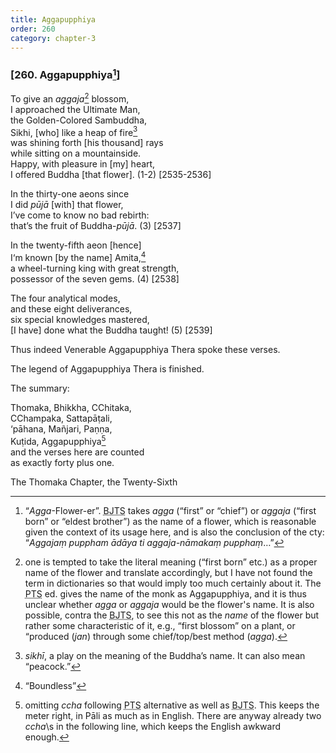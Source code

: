 ```yaml
---
title: Aggapupphiya
order: 260
category: chapter-3
---
```


### \[260. Aggapupphiya[^1]\]

To give an *aggaja*[^2] blossom,  
I approached the Ultimate Man,  
the Golden-Colored Sambuddha,  
Sikhi, \[who\] like a heap of fire[^3]  
was shining forth \[his thousand\] rays  
while sitting on a mountainside.  
Happy, with pleasure in \[my\] heart,  
I offered Buddha \[that flower\]. (1-2) \[2535-2536\]

In the thirty-one aeons since  
I did *pūjā* \[with\] that flower,  
I’ve come to know no bad rebirth:  
that’s the fruit of Buddha-*pūjā*. (3) \[2537\]

In the twenty-fifth aeon \[hence\]  
I‘m known \[by the name\] Amita,[^4]  
a wheel-turning king with great strength,  
possessor of the seven gems. (4) \[2538\]

The four analytical modes,  
and these eight deliverances,  
six special knowledges mastered,  
\[I have\] done what the Buddha taught! (5) \[2539\]

Thus indeed Venerable Aggapupphiya Thera spoke these verses.

The legend of Aggapupphiya Thera is finished.

The summary:

Thomaka, Bhikkha, <span class="diacritics" data-state="on">C</span><span class="no-diacritics" data-state="off">Ch</span>itaka,  
<span class="diacritics" data-state="on">C</span><span class="no-diacritics" data-state="off">Ch</span>ampaka, Sattapāṭali,  
‘pāhana, Mañjari, Paṇṇa,  
Kuṭida, Aggapupphiya[^5]  
and the verses here are counted  
as exactly forty plus one.

The Thomaka Chapter, the Twenty-Sixth

[^1]: “*Agga*-Flower-er”. <abbr title="Buddha Jayanthi Tripitaka Series">BJTS</abbr> takes *agga* (“first” or “chief”) or *aggaja* (“first born” or “eldest brother”) as the name of a flower, which is reasonable given the context of its usage here, and is also the conclusion of the cty: “*Aggajaṃ puppham ādāya ti aggaja-nāmakaṃ pupphaṃ*…”

[^2]: one is tempted to take the literal meaning (“first born” etc.) as a proper name of the flower and translate accordingly, but I have not found the term in dictionaries so that would imply too much certainly about it. The <abbr title="Pali Text Society">PTS</abbr> ed. gives the name of the monk as Aggapupphiya, and it is thus unclear whether *agga* or *aggaja* would be the flower's name. It is also possible, contra the <abbr title="Buddha Jayanthi Tripitaka Series">BJTS</abbr>, to see this not as the *name* of the flower but rather some characteristic of it, e.g., “first blossom” on a plant, or “produced (*jan*) through some chief/top/best method (*agga*).

[^3]: *sikhī*, a play on the meaning of the Buddha’s name. It can also mean “peacock.”

[^4]: “Boundless”

[^5]: omitting *<span class="diacritics" data-state="on">c</span><span class="no-diacritics" data-state="off">ch</span>a* following <abbr title="Pali Text Society">PTS</abbr> alternative as well as <abbr title="Buddha Jayanthi Tripitaka Series">BJTS</abbr>. This keeps the meter right, in Pāli as much as in English. There are anyway already two *<span class="diacritics" data-state="on">c</span><span class="no-diacritics" data-state="off">ch</span>a*\s in the following line, which keeps the English awkward enough.
